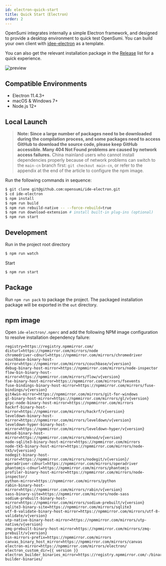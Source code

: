 ```yaml
---
id: electron-quick-start
title: Quick Start（Electron）
order: 2
---
```


OpenSumi integrates internally a simple Electron framework, and designed to provide a desktop environment to quick test OpenSumi. You can build your own client with [idee-electron](https://github.com/opensumi/ide-electron) as a template.

You can also get the relevant installation package in the [Release](https://github.com/opensumi/ide-electron/releases) list for a quick experience.

![preview](https://img.alicdn.com/imgextra/i4/O1CN013APO901bevPEe8Ydx_!!6000000003491-2-tps-2478-1624.png)

## Compatible Environments 

- Electron 11.4.3+
- macOS & Windows 7+
- Node.js 12+

## Local Launch

> **Note: Since a large number of packages need to be downloaded during the compilation process, and some packages need to access GitHub to download the source code, please keep GitHub accessible. Many 404 Not Found problems are caused by network access failures.**   China mainland users who cannot install dependencies properly because of network problems can switch to the `main-cn` branch first: `git checkout main-cn`, or refer to the appendix at the end of the article to configure the npm image.

Run the following commands in sequence:

```bash
$ git clone git@github.com:opensumi/ide-electron.git
$ cd ide-electron
$ npm install
$ npm run build
$ npm run rebuild-native -- --force-rebuild=true
$ npm run download-extension # install built-in plug-ins (optional)  
$ npm run start
```

## Development 

Run in the project root directory

```bash
$ npm run watch
```

Start

```bash
$ npm run start
```

## Package

Run `npm run pack` to package the project. The packaged installation package will be exported in the `out` directory.   


## npm image
Open `ide-electron/.npmrc` and add the following NPM image configuration to resolve installation dependency failure:  
```config
registry=https://registry.npmmirror.com/
disturl=https://npmmirror.com/mirrors/node
chromedriver-cdnurl=https://npmmirror.com/mirrors/chromedriver
couchbase-binary-host-mirror=https://npmmirror.com/mirrors/couchbase/v{version}
debug-binary-host-mirror=https://npmmirror.com/mirrors/node-inspector
flow-bin-binary-host-mirror=https://npmmirror.com/mirrors/flow/v{version}
fse-binary-host-mirror=https://npmmirror.com/mirrors/fsevents
fuse-bindings-binary-host-mirror=https://npmmirror.com/mirrors/fuse-bindings/v{version}
git4win-mirror=https://npmmirror.com/mirrors/git-for-windows
gl-binary-host-mirror=https://npmmirror.com/mirrors/gl/v{version}
grpc-node-binary-host-mirror=https://npmmirror.com/mirrors
hackrf-binary-host-mirror=https://npmmirror.com/mirrors/hackrf/v{version}
leveldown-binary-host-mirror=https://npmmirror.com/mirrors/leveldown/v{version}
leveldown-hyper-binary-host-mirror=https://npmmirror.com/mirrors/leveldown-hyper/v{version}
mknod-binary-host-mirror=https://npmmirror.com/mirrors/mknod/v{version}
node-sqlite3-binary-host-mirror=https://npmmirror.com/mirrors
node-tk5-binary-host-mirror=https://npmmirror.com/mirrors/node-tk5/v{version}
nodegit-binary-host-mirror=https://npmmirror.com/mirrors/nodegit/v{version}/
operadriver-cdnurl=https://npmmirror.com/mirrors/operadriver
phantomjs-cdnurl=https://npmmirror.com/mirrors/phantomjs
profiler-binary-host-mirror=https://npmmirror.com/mirrors/node-inspector/
python-mirror=https://npmmirror.com/mirrors/python
rabin-binary-host-mirror=https://npmmirror.com/mirrors/rabin/v{version}
sass-binary-site=https://npmmirror.com/mirrors/node-sass
sodium-prebuilt-binary-host-mirror=https://npmmirror.com/mirrors/sodium-prebuilt/v{version}
sqlite3-binary-site=https://npmmirror.com/mirrors/sqlite3
utf-8-validate-binary-host-mirror=https://npmmirror.com/mirrors/utf-8-validate/v{version}
utp-native-binary-host-mirror=https://npmmirror.com/mirrors/utp-native/v{version}
zmq-prebuilt-binary-host-mirror=https://npmmirror.com/mirrors/zmq-prebuilt/v{version}
bin-mirrors-prefix=https://npmmirror.com/mirrors
canvas_binary_host_mirror=https://npmmirror.com/mirrors/canvas
electron-mirror=https://npmmirror.com/mirrors/electron/
electron_custom_dir={{ version }}
electron_builder_binaries_mirror=https://registry.npmmirror.com/-/binary/electron-builder-binaries/
```